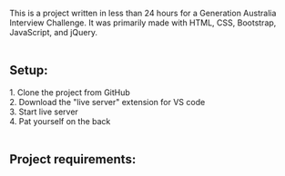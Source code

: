 This is a project written in less than 24 hours for a Generation Australia Interview Challenge. It was primarily made with HTML, CSS, Bootstrap, JavaScript, and jQuery.
<br>
<br>
<h2>Setup:</h2>
1. Clone the project from GitHub<br>
2. Download the "live server" extension for VS code<br>
3. Start live server<br>
4. Pat yourself on the back<br>
<br>
<h2>Project requirements:</h2>
